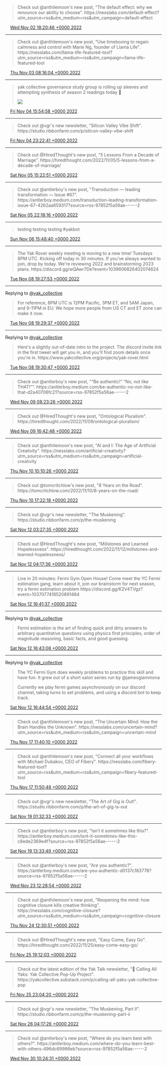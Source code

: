 > Check out @anthilemoon's new post, "The default effect: why we renounce our ability to choose"\. https://nesslabs\.com/default\-effect?utm\_source\=rss&utm\_medium\=rss&utm\_campaign\=default\-effect

<img src="../../media/tweet.ico" width="12" /> [Wed Nov 02 18:20:46 +0000 2022](https://twitter.com/yak_collective/status/1587872358223732737)

----

> Check out @anthilemoon's new post, "Use timeboxing to regain calmness and control with Marie Ng, founder of Llama Life"\. https://nesslabs\.com/llama\-life\-featured\-tool?utm\_source\=rss&utm\_medium\=rss&utm\_campaign\=llama\-life\-featured\-tool

<img src="../../media/tweet.ico" width="12" /> [Thu Nov 03 08:16:04 +0000 2022](https://twitter.com/yak_collective/status/1588082569911963651)

----

> yak collective governance study group is rolling up sleeves and attempting synthesis of season 2 readings  today 😬 
> 
> ![](../../media/1588560444226437120-FguzTP-UYAALJbW.jpg)

<img src="../../media/tweet.ico" width="12" /> [Fri Nov 04 15:54:58 +0000 2022](https://twitter.com/yak_collective/status/1588560444226437120)

----

> Check out @vgr's new newsletter, "Silicon Valley Vibe Shift"\. https://studio\.ribbonfarm\.com/p/silicon\-valley\-vibe\-shift

<img src="../../media/tweet.ico" width="12" /> [Fri Nov 04 23:22:41 +0000 2022](https://twitter.com/yak_collective/status/1588673114602438657)

----

> Check out @HiredThought's new post, "5 Lessons From a Decade of Marriage"\. https://hiredthought\.com/2022/11/05/5\-lessons\-from\-a\-decade\-of\-marriage/

<img src="../../media/tweet.ico" width="12" /> [Sat Nov 05 15:22:51 +0000 2022](https://twitter.com/yak_collective/status/1588914748044853249)

----

> Check out @antlerboy's new post, "Transduction — leading transformation — Issue \#67"\. https://antlerboy\.medium\.com/transduction\-leading\-transformation\-issue\-67\-4262aa659317?source\=rss\-97852f5a56ae\-\-\-\-\-\-2

<img src="../../media/tweet.ico" width="12" /> [Sat Nov 05 22:18:16 +0000 2022](https://twitter.com/yak_collective/status/1589019290933542915)

----

> testing testing testing \#yakbot

<img src="../../media/tweet.ico" width="12" /> [Sun Nov 06 15:48:40 +0000 2022](https://twitter.com/yak_collective/status/1589283636221714434)

----

> The Yak Rover weekly meeting is moving to a new time\! Tuesdays 8PM UTC\. Kicking off today in 30 minutes\. If you've always wanted to join, drop by today\. We're reviewing 2022 and brainstorming 2023 plans\. https://discord\.gg/wQAwr7De?event\=1039606826402074624

<img src="../../media/tweet.ico" width="12" /> [Tue Nov 08 19:27:53 +0000 2022](https://twitter.com/yak_collective/status/1590063578198835200)

----

Replying to [@yak\_collective](https://twitter.com/yak_collective/status/1590063578198835200)

> For reference, 8PM UTC is 12PM Pacific, 3PM ET, and 5AM Japan, and 9\-11PM in EU\. We hope more people from US CT and ET zone can make it now\.

<img src="../../media/tweet.ico" width="12" /> [Tue Nov 08 19:29:37 +0000 2022](https://twitter.com/yak_collective/status/1590064013685141504)

----

Replying to [@yak\_collective](https://twitter.com/yak_collective/status/1590064013685141504)

> Here's a slightly out\-of\-date intro to the project\. The discord invite link in the first tweet will get you in, and you'll find zoom details once you're in\. https://www\.yakcollective\.org/projects/yak\-rover\.html

<img src="../../media/tweet.ico" width="12" /> [Tue Nov 08 19:30:47 +0000 2022](https://twitter.com/yak_collective/status/1590064306686595073)

----

> Check out @antlerboy's new post, "“Be authentic\!” “No, not like THAT\!”"\. https://antlerboy\.medium\.com/be\-authentic\-no\-not\-like\-that\-d2a40706fc21?source\=rss\-97852f5a56ae\-\-\-\-\-\-2

<img src="../../media/tweet.ico" width="12" /> [Wed Nov 09 08:23:26 +0000 2022](https://twitter.com/yak_collective/status/1590258750861950976)

----

> Check out @HiredThought's new post, "Ontological Pluralism"\. https://hiredthought\.com/2022/11/09/ontological\-pluralism/

<img src="../../media/tweet.ico" width="12" /> [Wed Nov 09 16:42:48 +0000 2022](https://twitter.com/yak_collective/status/1590384422268055553)

----

> Check out @anthilemoon's new post, "AI and I: The Age of Artificial Creativity"\. https://nesslabs\.com/artificial\-creativity?utm\_source\=rss&utm\_medium\=rss&utm\_campaign\=artificial\-creativity

<img src="../../media/tweet.ico" width="12" /> [Thu Nov 10 10:10:26 +0000 2022](https://twitter.com/yak_collective/status/1590648067258212353)

----

> Check out @tomcritchlow's new post, "8 Years on the Road"\. https://tomcritchlow\.com/2022/11/10/8\-years\-on\-the\-road/

<img src="../../media/tweet.ico" width="12" /> [Thu Nov 10 17:22:18 +0000 2022](https://twitter.com/yak_collective/status/1590756748993990668)

----

> Check out @vgr's new newsletter, "The Muskening"\. https://studio\.ribbonfarm\.com/p/the\-muskening

<img src="../../media/tweet.ico" width="12" /> [Sat Nov 12 03:27:35 +0000 2022](https://twitter.com/yak_collective/status/1591271459938521088)

----

> Check out @HiredThought's new post, "Millstones and Learned Hopelessness"\. https://hiredthought\.com/2022/11/12/millstones\-and\-learned\-hopelessness/

<img src="../../media/tweet.ico" width="12" /> [Sat Nov 12 04:17:36 +0000 2022](https://twitter.com/yak_collective/status/1591284050521530369)

----

> Live in 20 minutes: Fermi Gym Open House\! Come meet the YC Fermi estimation gang, learn about it, join our brainstorm for next season, try a fermi estimation problem https://discord\.gg/K2V4TVgz?event\=1037077418520891484

<img src="../../media/tweet.ico" width="12" /> [Sat Nov 12 16:41:37 +0000 2022](https://twitter.com/yak_collective/status/1591471284927750145)

----

Replying to [@yak\_collective](https://twitter.com/yak_collective/status/1591471284927750145)

> Fermi estimation is the art of finding quick and dirty answers to arbitrary quantitative questions using physics first principles, order of magnitude reasoning, basic facts, and good guessing\.

<img src="../../media/tweet.ico" width="12" /> [Sat Nov 12 16:43:08 +0000 2022](https://twitter.com/yak_collective/status/1591471669469749253)

----

Replying to [@yak\_collective](https://twitter.com/yak_collective/status/1591471669469749253)

> The YC Fermi Gym does weekly problems to practice this skill and have fun\. It grew out of a short salon series run by @jamesgiammona   
>   
> Currently we play fermi games asynchronously on our discord channel, taking turns to set problems, and using a discord bot to keep track\.

<img src="../../media/tweet.ico" width="12" /> [Sat Nov 12 16:44:54 +0000 2022](https://twitter.com/yak_collective/status/1591472111289520130)

----

> Check out @anthilemoon's new post, "The Uncertain Mind: How the Brain Handles the Unknown"\. https://nesslabs\.com/uncertain\-mind?utm\_source\=rss&utm\_medium\=rss&utm\_campaign\=uncertain\-mind

<img src="../../media/tweet.ico" width="12" /> [Thu Nov 17 11:40:10 +0000 2022](https://twitter.com/yak_collective/status/1593207365469229068)

----

> Check out @anthilemoon's new post, "Connect all your workflows with Michael Dubakov, CEO of Fibery"\. https://nesslabs\.com/fibery\-featured\-tool?utm\_source\=rss&utm\_medium\=rss&utm\_campaign\=fibery\-featured\-tool

<img src="../../media/tweet.ico" width="12" /> [Thu Nov 17 11:50:48 +0000 2022](https://twitter.com/yak_collective/status/1593210039443095552)

----

> Check out @vgr's new newsletter, "The Art of Gig is Out\!"\. https://studio\.ribbonfarm\.com/p/the\-art\-of\-gig\-is\-out

<img src="../../media/tweet.ico" width="12" /> [Sat Nov 19 01:32:33 +0000 2022](https://twitter.com/yak_collective/status/1593779227526336513)

----

> Check out @antlerboy's new post, "Isn’t it sometimes like this?"\. https://antlerboy\.medium\.com/isnt\-it\-sometimes\-like\-this\-c8ede2369e4f?source\=rss\-97852f5a56ae\-\-\-\-\-\-2

<img src="../../media/tweet.ico" width="12" /> [Sat Nov 19 13:33:49 +0000 2022](https://twitter.com/yak_collective/status/1593960741152907264)

----

> Check out @antlerboy's new post, "Are you authentic?"\. https://antlerboy\.medium\.com/are\-you\-authentic\-d0137c183778?source\=rss\-97852f5a56ae\-\-\-\-\-\-2

<img src="../../media/tweet.ico" width="12" /> [Wed Nov 23 12:28:54 +0000 2022](https://twitter.com/yak_collective/status/1595393955532865536)

----

> Check out @anthilemoon's new post, "Reopening the mind: how cognitive closure kills creative thinking"\. https://nesslabs\.com/cognitive\-closure?utm\_source\=rss&utm\_medium\=rss&utm\_campaign\=cognitive\-closure

<img src="../../media/tweet.ico" width="12" /> [Thu Nov 24 12:30:51 +0000 2022](https://twitter.com/yak_collective/status/1595756835457597441)

----

> Check out @HiredThought's new post, "Easy Come, Easy Go"\. https://hiredthought\.com/2022/11/25/easy\-come\-easy\-go/

<img src="../../media/tweet.ico" width="12" /> [Fri Nov 25 19:12:03 +0000 2022](https://twitter.com/yak_collective/status/1596220188583956482)

----

> Check out the latest edition of the Yak Talk newsletter, "🚨 Calling All Yaks: Yak Collective Pop\-Up Project"\. https://yakcollective\.substack\.com/p/calling\-all\-yaks\-yak\-collective\-pop

<img src="../../media/tweet.ico" width="12" /> [Fri Nov 25 23:04:20 +0000 2022](https://twitter.com/yak_collective/status/1596278640752271360)

----

> Check out @vgr's new newsletter, "The Muskening, Part II"\. https://studio\.ribbonfarm\.com/p/the\-muskening\-part\-ii

<img src="../../media/tweet.ico" width="12" /> [Sat Nov 26 04:17:26 +0000 2022](https://twitter.com/yak_collective/status/1596357435505184770)

----

> Check out @antlerboy's new post, "Where do you learn best with others?"\. https://antlerboy\.medium\.com/where\-do\-you\-learn\-best\-with\-others\-496dc69986eb?source\=rss\-97852f5a56ae\-\-\-\-\-\-2

<img src="../../media/tweet.ico" width="12" /> [Wed Nov 30 10:24:31 +0000 2022](https://twitter.com/yak_collective/status/1597899367683395584)